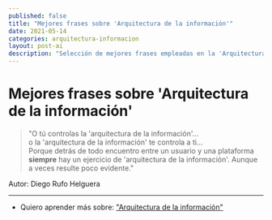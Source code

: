 ```yaml
---
published: false
title: "Mejores frases sobre 'Arquitectura de la información'"
date: 2021-05-14
categories: arquitectura-informacion
layout: post-ai
description: "Selección de mejores frases empleadas en la 'Arquitectura de la Información'."
---
```


# Mejores frases sobre 'Arquitectura de la información'

>"O tú controlas la 'arquitectura de la información'...\
> o la 'arquitectura de la información' te controla a ti...\
> Porque detrás de todo encuentro entre un usuario y una plataforma **siempre** hay un ejercicio de 'arquitectura de la información'. Aunque a veces resulte poco evidente."

Autor: Diego Rufo Helguera

***

- Quiero aprender más sobre: ["Arquitectura de la información"](../00/arquitectura-informacion)
